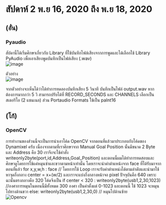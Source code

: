 # สัปดาห์ 2 พ.ย 16, 2020 ถึง พ.ย 18, 2020  
## (อั๋น)  
### Pyaudio  
สัปดานี้ได้เริ่มศึกษาเกี่ยวกับ Library ที่ใช้บันทึกไฟล์เสียงจากการพูดและได้เลือกใช้ Library PyAudio เพื่อเอาเสียงพูดบันทึกเป็นไฟล์เสียง (.wav)  
![image](https://user-images.githubusercontent.com/65691345/110536071-9eb71780-8153-11eb-9fe8-2169a68953de.png)  

ตัวอย่าง  
![image](https://user-images.githubusercontent.com/65691345/110546403-ff008600-8160-11eb-88fa-4d78eb89cd30.png)  
 
จากตัวอย่างจะเห็นได้ว่าได้ทำการทดลองบันทึกเสียง 5 วินาที บันทึกเป็นไฟล์ output.wav หากต้องการมากกว่า 5 วิ สามารถปรับได้ที่ RECORD_SECONDS และ CHANNELS เลือกเป็นสเตอริโอ (2 แชนเนล) ส่วน Portaudio Formats ใช้เป็น paInt16 

## (โก้)  
### OpenCV  
การทำงานของส่วนนี้จะเป็นการนำเอาโค้ด OpenCV จากตอนที่แล้วมาประกอบกับโค้ดของ Dynamixel ครับ เนื่องจากตามที่เราศึกษาจาก Manual Goal Position นั้นมีขนาด 2 Byte และ Address คือ 30 เราจึงจะใช้คำสั่ง writeonly2byte(port,id,Address,Goal_Position) และตอนนี้ผมได้ทำการทดสอบและศึกษาดูโดยการใช้แค่หมุนซ่าและขวาตามหน้าเท่านั้น โดยเราจะนำค่าตำแหน้งจาก face ที่ได้รับมาจากตอนที่แล้ว for x,y,w,h : face // โดยการใช้ Loop เราจะรับค่าตำแหน่งได้ตามลำดับและนำมาใช้ หาจุดกึ่งกลาง center = x+(w/2) และเราจะแบ่งกึ่งกลางหน้าจอ pixel ปัจจุบันคือ 640 เพราะฉะนั้นตรงกลางคือ 320 โค้ดจึงเป็น if center < 320 : writeonly2byte(usb1,2,30,1023) //องศาการหมุนในตอนนี้มีทั้งหมด 300 องศา เป็นค่าตั้งแต่ 0-1023 และตอนนี้ ใช้ 1023 จะหมุนไปทางด้านขวา else: writeonly2byte(usb1,2,30,0) // หมุนไปด้านซ้าย  
![Opencv](https://user-images.githubusercontent.com/65691345/110536018-8c3cde00-8153-11eb-9bea-3ec3a04e2b57.PNG)



